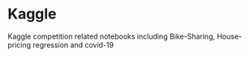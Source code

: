 # Kaggle
Kaggle competition related notebooks including Bike-Sharing, House-pricing regression and covid-19
